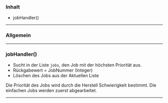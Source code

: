 ### Inhalt ###

- jobHandler()


----------
### Allgemein ###


----------

### jobHandler() ###

- Sucht in der Liste `jobs`, den Job mit der höchsten Priorität aus.
- Rückgabewert = JobNummer (Integer)
- Löschen des Jobs aus der Aktuellen Liste

Die Priorität des Jobs wird durch die Herstell Schwierigkeit bestimmt.
Die einfachen Jobs werden zuerst abgearbeitet.

----------